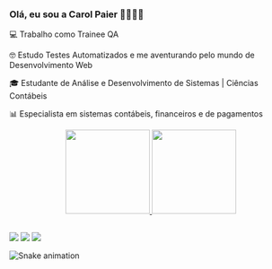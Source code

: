 ### Olá, eu sou a Carol Paier 👩🏾🖐🏾

💻 Trabalho como Trainee QA 

🤓 Estudo Testes Automatizados e me aventurando pelo mundo de Desenvolvimento Web

🎓 Estudante de Análise e Desenvolvimento de Sistemas | Ciências Contábeis

📊 Especialista em sistemas contábeis, financeiros e de pagamentos

<div align="center">
  <a href="https://github.com/carolpaier">
  <img height="150em" src="https://github-readme-stats.vercel.app/api?username=carolpaier&show_icons=true&theme=radical&include_all_commits=true&count_private=true"/>
  <img height="150em" src="https://github-readme-stats.vercel.app/api/top-langs/?username=carolpaier&layout=compact&langs_count=7&theme=radical"/>
</div>

 ##
  
  <div> 
<a href = "mailto:carolinelopespaier@gmail.com"><img src="https://img.shields.io/badge/-Gmail-%23333?style=for-the-badge&logo=gmail&logoColor=red" target="_blank"></a>
<a href="https://instagram.com/carolpaier" target="_blank"><img src="https://img.shields.io/badge/-Instagram-%23E4405F?style=for-the-badge&logo=instagram&logoColor=white" target="_blank"></a>
<a href="https://www.linkedin.com/in/carolinepaier" target="_blank"><img src="https://img.shields.io/badge/-LinkedIn-%230077B5?style=for-the-badge&logo=linkedin&logoColor=white" target="_blank"></a> 
    
![Snake animation](https://github.com/carolpaier/carolpaier/blob/output/github-contribution-grid-snake.svg)
 
